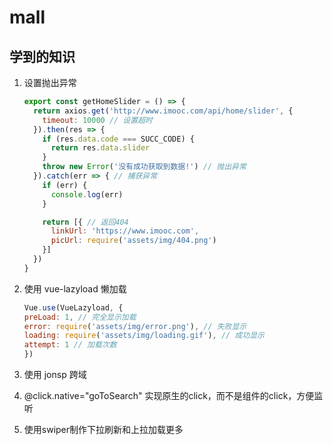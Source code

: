 # mall

## 学到的知识
1. 设置抛出异常

    ```javascript
    export const getHomeSlider = () => {
      return axios.get('http://www.imooc.com/api/home/slider', {
        timeout: 10000 // 设置超时
      }).then(res => {
        if (res.data.code === SUCC_CODE) {
          return res.data.slider
        }
        throw new Error('没有成功获取到数据!') // 抛出异常
      }).catch(err => { // 捕获异常
        if (err) {
          console.log(err)
        }
    
        return [{ // 返回404
          linkUrl: 'https://www.imooc.com',
          picUrl: require('assets/img/404.png')
        }]
      })
    }
    ```
2. 使用 vue-lazyload 懒加载
    ```javascript
    Vue.use(VueLazyload, {
    preLoad: 1, // 完全显示加载
    error: require('assets/img/error.png'), // 失败显示
    loading: require('assets/img/loading.gif'), // 成功显示
    attempt: 1 // 加载次数
    })
    ```

3. 使用 jonsp 跨域

4. @click.native="goToSearch" 实现原生的click，而不是组件的click，方便监听
5. 使用swiper制作下拉刷新和上拉加载更多
